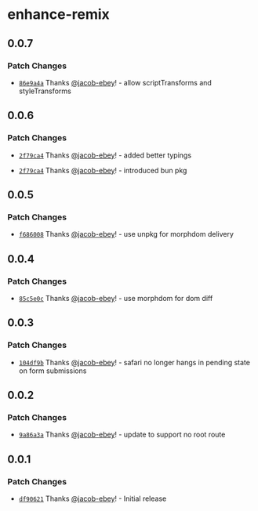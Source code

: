 # enhance-remix

## 0.0.7

### Patch Changes

- [`86e9a4a`](https://github.com/jacob-ebey/enhance-remix/commit/86e9a4a01111293f5732fd8e778da9d3d8c28bb9) Thanks [@jacob-ebey](https://github.com/jacob-ebey)! - allow scriptTransforms and styleTransforms

## 0.0.6

### Patch Changes

- [`2f79ca4`](https://github.com/jacob-ebey/enhance-remix/commit/2f79ca4acddf73f30483b1f975c8484abfcc22aa) Thanks [@jacob-ebey](https://github.com/jacob-ebey)! - added better typings

- [`2f79ca4`](https://github.com/jacob-ebey/enhance-remix/commit/2f79ca4acddf73f30483b1f975c8484abfcc22aa) Thanks [@jacob-ebey](https://github.com/jacob-ebey)! - introduced bun pkg

## 0.0.5

### Patch Changes

- [`f686008`](https://github.com/jacob-ebey/enhance-remix/commit/f686008b69a76ec490c8a76a90665ced2c333bb8) Thanks [@jacob-ebey](https://github.com/jacob-ebey)! - use unpkg for morphdom delivery

## 0.0.4

### Patch Changes

- [`85c5e0c`](https://github.com/jacob-ebey/enhance-remix/commit/85c5e0c3c9e16d0de9d5d4438015247de75a8c2f) Thanks [@jacob-ebey](https://github.com/jacob-ebey)! - use morphdom for dom diff

## 0.0.3

### Patch Changes

- [`104df9b`](https://github.com/jacob-ebey/enhance-remix/commit/104df9b305b3cc440a1c15eb2c3b7298c97327aa) Thanks [@jacob-ebey](https://github.com/jacob-ebey)! - safari no longer hangs in pending state on form submissions

## 0.0.2

### Patch Changes

- [`9a86a3a`](https://github.com/jacob-ebey/enhance-remix/commit/9a86a3a53134a9e010a8ad38320c587593d3267b) Thanks [@jacob-ebey](https://github.com/jacob-ebey)! - update to support no root route

## 0.0.1

### Patch Changes

- [`df90621`](https://github.com/jacob-ebey/enhance-remix/commit/df90621d741d000a53dbc0d84f6c8ce33e84246a) Thanks [@jacob-ebey](https://github.com/jacob-ebey)! - Initial release
